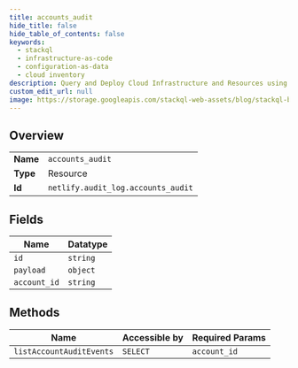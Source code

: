 ```yaml
---
title: accounts_audit
hide_title: false
hide_table_of_contents: false
keywords:
  - stackql
  - infrastructure-as-code
  - configuration-as-data
  - cloud inventory
description: Query and Deploy Cloud Infrastructure and Resources using SQL
custom_edit_url: null
image: https://storage.googleapis.com/stackql-web-assets/blog/stackql-blog-post-featured-image.png
---
```

  
    

## Overview
<table><tbody>
<tr><td><b>Name</b></td><td><code>accounts_audit</code></td></tr>
<tr><td><b>Type</b></td><td>Resource</td></tr>
<tr><td><b>Id</b></td><td><code>netlify.audit_log.accounts_audit</code></td></tr>
</tbody></table>

## Fields
| Name | Datatype |
| ---- | -------- |
| `id` | `string` |
| `payload` | `object` |
| `account_id` | `string` |
## Methods
| Name | Accessible by | Required Params |
| ---- | ------------- | --------------- |
| `listAccountAuditEvents` | `SELECT` | `account_id` |
